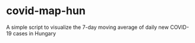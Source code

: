 # covid-map-hun
A simple script to visualize the 7-day moving average of daily new COVID-19 cases in Hungary
